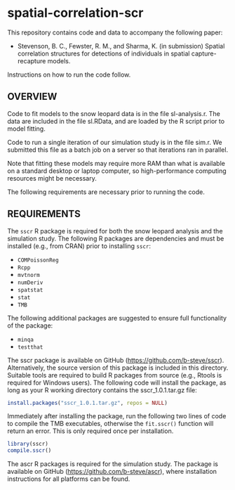 # spatial-correlation-scr

This repository contains code and data to accompany the following paper:

* Stevenson, B. C., Fewster, R. M., and Sharma, K. (in submission) Spatial correlation structures for detections of individuals in spatial capture-recapture models.

Instructions on how to run the code follow.

## OVERVIEW

Code to fit models to the snow leopard data is in the file sl-analysis.r. The data are included in the file sl.RData, and are loaded by the R script prior to model fitting.

Code to run a single iteration of our simulation study is in the file sim.r. We submitted this file as a batch job on a server so that iterations ran in parallel.

Note that fitting these models may require more RAM than what is available on a standard desktop or laptop computer, so high-performance computing resources might be necessary.

The following requirements are necessary prior to running the code.

## REQUIREMENTS

The `sscr` R package is required for both the snow leopard analysis and the simulation study. The following R packages are dependencies and must be installed (e.g., from CRAN) prior to installing `sscr`:

* `COMPoissonReg`
* `Rcpp`
* `mvtnorm`
* `numDeriv`
* `spatstat`
* `stat`
* `TMB`

The following additional packages are suggested to ensure full functionality of the package:

* `minqa`
* `testthat`

The sscr package is available on GitHub (https://github.com/b-steve/sscr). Alternatively, the source version of this package is included in this directory. Suitable tools are required to build R packages from source (e.g., Rtools is required for Windows users). The following code will install the package, as long as your R working directory contains the sscr_1.0.1.tar.gz file:

```r
install.packages("sscr_1.0.1.tar.gz", repos = NULL)
```

Immediately after installing the package, run the following two lines of code to compile the TMB executables, otherwise the `fit.sscr()` function will return an error. This is only required once per installation.

```r
library(sscr)
compile.sscr()
```

The ascr R packages is required for the simulation study. The package is available on GitHub (https://github.com/b-steve/ascr), where installation instructions for all platforms can be found.


